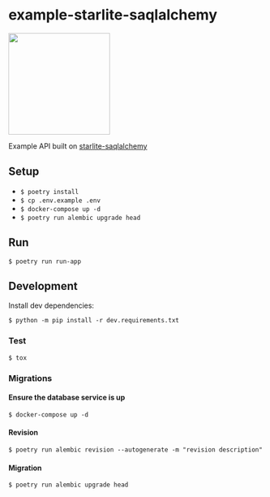 # example-starlite-saqlalchemy

<img src="https://www.topsport.com.au/assets/images/logo_pulse.svg" width="200"/>

Example API built on [starlite-saqlalchemy](https://topsport-com-au.github.io/starlite-saqlalchemy/latest/)

## Setup

- `$ poetry install`
- `$ cp .env.example .env`
- `$ docker-compose up -d`
- `$ poetry run alembic upgrade head`

## Run

`$ poetry run run-app`

## Development

Install dev dependencies:

`$ python -m pip install -r dev.requirements.txt`

### Test

`$ tox`

### Migrations

#### Ensure the database service is up

`$ docker-compose up -d`

#### Revision

`$ poetry run alembic revision --autogenerate -m "revision description"`

#### Migration

`$ poetry run alembic upgrade head`
